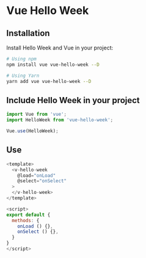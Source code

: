 # Vue Hello Week

## Installation

Install Hello Week and Vue in your project:

```bash
# Using npm
npm install vue vue-hello-week --D

# Using Yarn
yarn add vue vue-hello-week --D
```

## Include Hello Week in your project

```js
import Vue from 'vue';
import HelloWeek from 'vue-hello-week';

Vue.use(HelloWeek);
```


## Use

```js
<template>
  <v-hello-week
    @load="onLoad"
    @select="onSelect"
  >
  </v-hello-week>
</template>

<script>
export default {
  methods: {
    onLoad () {},
    onSelect () {},
  }
}
</script>
```
